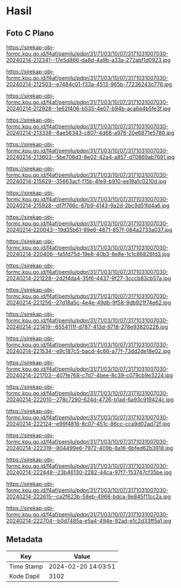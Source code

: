 # Hasil

## Foto C Plano

https://sirekap-obj-formc.kpu.go.id/f4af/pemilu/pdpr/31/71/03/10/07/3171031007030-20240214-212341--17e5d866-da8d-4a9b-a33a-272abf1d0923.jpg

https://sirekap-obj-formc.kpu.go.id/f4af/pemilu/pdpr/31/71/03/10/07/3171031007030-20240214-212503--e7484c01-f33a-4513-965b-77236243c776.jpg

https://sirekap-obj-formc.kpu.go.id/f4af/pemilu/pdpr/31/71/03/10/07/3171031007030-20240214-212928--1e62f406-b535-4e07-b94b-aca6e4b5fe3f.jpg

https://sirekap-obj-formc.kpu.go.id/f4af/pemilu/pdpr/31/71/03/10/07/3171031007030-20240214-213338--8ae56343-c807-4d68-a976-20e6871e5780.jpg

https://sirekap-obj-formc.kpu.go.id/f4af/pemilu/pdpr/31/71/03/10/07/3171031007030-20240214-213603--5be708d3-8e02-42a4-a857-d70869ab7691.jpg

https://sirekap-obj-formc.kpu.go.id/f4af/pemilu/pdpr/31/71/03/10/07/3171031007030-20240214-215629--35663acf-f15b-4fe9-b910-ee19a1c0210d.jpg

https://sirekap-obj-formc.kpu.go.id/f4af/pemilu/pdpr/31/71/03/10/07/3171031007030-20240214-215928--df7f766c-67b9-4143-9a2d-2bc9d51fd4a6.jpg

https://sirekap-obj-formc.kpu.go.id/f4af/pemilu/pdpr/31/71/03/10/07/3171031007030-20240214-220043--19d35b61-99e6-4871-857f-084a2733a037.jpg

https://sirekap-obj-formc.kpu.go.id/f4af/pemilu/pdpr/31/71/03/10/07/3171031007030-20240214-220406--fa5fd75d-19e8-40b3-8e8e-1c1c86826fd3.jpg

https://sirekap-obj-formc.kpu.go.id/f4af/pemilu/pdpr/31/71/03/10/07/3171031007030-20240214-221228--2d2f4da4-35f6-4437-9f27-3cccb83cb57a.jpg

https://sirekap-obj-formc.kpu.go.id/f4af/pemilu/pdpr/31/71/03/10/07/3171031007030-20240214-221256--27d18a5c-4e4e-49db-9f58-9db921f74e62.jpg

https://sirekap-obj-formc.kpu.go.id/f4af/pemilu/pdpr/31/71/03/10/07/3171031007030-20240214-221419--6554111f-d787-413d-9718-278e93820226.jpg

https://sirekap-obj-formc.kpu.go.id/f4af/pemilu/pdpr/31/71/03/10/07/3171031007030-20240214-221534--e9c187c5-bacd-4c66-a77f-73dd2de18e02.jpg

https://sirekap-obj-formc.kpu.go.id/f4af/pemilu/pdpr/31/71/03/10/07/3171031007030-20240214-221703--407fe768-c7d7-4bee-8c39-c079cb9e3224.jpg

https://sirekap-obj-formc.kpu.go.id/f4af/pemilu/pdpr/31/71/03/10/07/3171031007030-20240214-222010--278c7290-624d-4726-b1ad-6a93c919424c.jpg

https://sirekap-obj-formc.kpu.go.id/f4af/pemilu/pdpr/31/71/03/10/07/3171031007030-20240214-222124--e99f4816-8c07-451c-86cc-cca9d02ad72f.jpg

https://sirekap-obj-formc.kpu.go.id/f4af/pemilu/pdpr/31/71/03/10/07/3171031007030-20240214-222319--804499e6-7972-409b-8a16-6bfed62b3918.jpg

https://sirekap-obj-formc.kpu.go.id/f4af/pemilu/pdpr/31/71/03/10/07/3171031007030-20240214-222448--23b46130-2282-44ca-97f7-153747cf35be.jpg

https://sirekap-obj-formc.kpu.go.id/f4af/pemilu/pdpr/31/71/03/10/07/3171031007030-20240214-222615--ca2f623b-58eb-4968-bdca-9e845f11cc2a.jpg

https://sirekap-obj-formc.kpu.go.id/f4af/pemilu/pdpr/31/71/03/10/07/3171031007030-20240214-222704--b0d7485a-e5a4-494e-92ad-e1c2d33ff5a1.jpg


## Metadata

| Key        | Value               |
| ---------- | ------------------- |
| Time Stamp | 2024-02-20 14:03:51 |
| Kode Dapil | 3102                |




